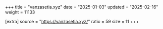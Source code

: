 +++
title = "vanzasetia.xyz"
date = "2025-01-03"
updated = "2025-02-16"
weight = 11133

[extra]
source = "https://vanzasetia.xyz/"
ratio = 59
size = 11
+++
